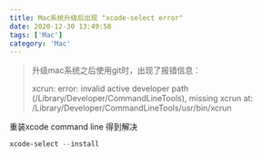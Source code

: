 ```yaml
---
title: Mac系统升级后出现 "xcode-select error"
date: 2020-12-30 13:49:58
tags: ['Mac']
category: 'Mac'
---
```


> 升级mac系统之后使用git时，出现了报错信息：
>
> xcrun: error: invalid active developer path (/Library/Developer/CommandLineTools), missing xcrun at: /Library/Developer/CommandLineTools/usr/bin/xcrun

重装xcode command line 得到解决

```powershell
xcode-select --install
```

